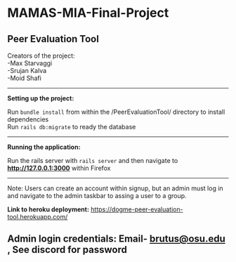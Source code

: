 # MAMAS-MIA-Final-Project

<strong>Peer Evaluation Tool</strong>
----------------------------------------------------------------------------------------------------

Creators of the project:\
-Max Starvaggi\
-Srujan Kalva\
-Moid Shafi

----------------------------------------------------------------------------------------------------
<strong>Setting up the project:</strong>

Run ```bundle install``` from within the /PeerEvaluationTool/ directory to install dependencies\
Run ```rails db:migrate``` to ready the database

----------------------------------------------------------------------------------------------------
<strong>Running the application:</strong>

Run the rails server with ```rails server``` and then navigate to **http://127.0.0.1:3000** within Firefox

----------------------------------------------------------------------------------------------------

Note: Users can create an account within signup, but an admin must log in and navigate to the admin taskbar to assing a user to a group.

<strong>Link to heroku deployment:</strong> https://dogme-peer-evaluation-tool.herokuapp.com/

Admin login credentials: Email- brutus@osu.edu , See discord for password
----------------------------------------------------------------------------------------------------
